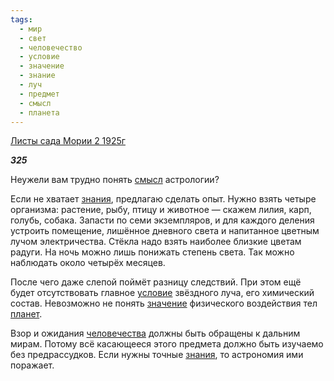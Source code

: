 ```yaml
---
tags:
  - мир
  - свет
  - человечество
  - условие
  - значение
  - знание
  - луч
  - предмет
  - смысл
  - планета
---
```

[Листы сада Мории 2 1925г](https://127.0.0.1:4002/agni/1925)

___325___

Неужели вам трудно понять [смысл](../../../tags/#смысл) астрологии?   

Если не хватает [знания](../../../tags/#знание), предлагаю сделать опыт. Нужно взять четыре организма: растение, рыбу, птицу и животное — скажем лилия, карп, голубь, собака. Запасти по семи экземпляров, и для каждого деления устроить помещение, лишённое дневного света и напитанное цветным лучом электричества. Стёкла надо взять наиболее близкие цветам радуги. На ночь можно лишь понижать степень света. Так можно наблюдать около четырёх месяцев.   

После чего даже слепой поймёт разницу следствий. При этом ещё будет отсутствовать главное [условие](../../../tags/#условие) звёздного луча, его химический состав. Невозможно не понять [значение](../../../tags/#значение) физического воздействия тел [планет](../../../tags/#планета).   

Взор и ожидания [человечества](../../../tags/#человечество) должны быть обращены к дальним мирам. Потому всё касающееся этого предмета должно быть изучаемо без предрассудков. Если нужны точные [знания](../../../tags/#знание), то астрономия ими поражает.   

